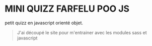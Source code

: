 # MINI QUIZZ FARFELU POO JS

petit quizz en javascript orienté objet. 


 > J'ai découpé le site pour m'entrainer avec les modules sass et javascript

 